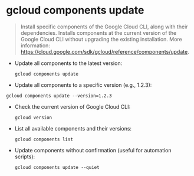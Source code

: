 # gcloud components update

> Install specific components of the Google Cloud CLI, along with their dependencies.
> Installs components at the current version of the Google Cloud CLI without upgrading the existing installation.
> More information: <https://cloud.google.com/sdk/gcloud/reference/components/update>.

- Update all components to the latest version:
  
  `gcloud components update`

- Update all components to a specific version (e.g., 1.2.3):
 
 `gcloud components update --version=1.2.3`
  
- Check the current version of Google Cloud CLI:

  `gcloud version`

- List all available components and their versions:

  `gcloud components list`

- Update components without confirmation (useful for automation scripts):

  `gcloud components update --quiet`
  